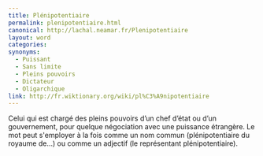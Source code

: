 ```yaml
---
title: Plénipotentiaire
permalink: plenipotentiaire.html
canonical: http://lachal.neamar.fr/Plenipotentiaire
layout: word
categories:
synonyms:
  - Puissant
  - Sans limite
  - Pleins pouvoirs
  - Dictateur
  - Oligarchique
link: http://fr.wiktionary.org/wiki/pl%C3%A9nipotentiaire
---
```


Celui qui est chargé des pleins pouvoirs d’un chef d’état ou d’un gouvernement, pour quelque négociation avec une puissance étrangère. Le mot peut s'employer à la fois comme un nom commun (plénipotentiaire du royaume de…) ou comme un adjectif (le représentant plénipotentiaire).

